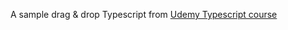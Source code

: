 A sample drag & drop Typescript from [Udemy Typescript course](https://www.udemy.com/course/understanding-typescript)
